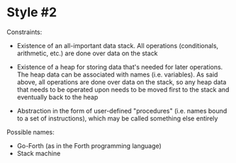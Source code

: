 Style #2
==============================

Constraints:

- Existence of an all-important data stack. All operations
  (conditionals, arithmetic, etc.) are done over data on the stack

- Existence of a heap for storing data that's needed for later
  operations. The heap data can be associated with names
  (i.e. variables). As said above, all operations are done over
  data on the stack, so any heap data that needs to be operated upon
  needs to be moved first to the stack and eventually back to the heap

- Abstraction in the form of user-defined "procedures" (i.e. names
  bound to a set of instructions), which may be called something else
  entirely

Possible names:

- Go-Forth (as in the Forth programming language)
- Stack machine

